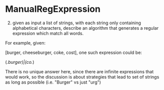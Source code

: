 # ManualRegExpression

2) given as input a list of strings, with each string only containing alphabetical characters, 
describe an algorithm that generates a regular expression which match all words.
 
For example, given:
 
[burger, cheeseburger, coke, cost], one such expression could be:
 
(.*burger)|(co.*)
 
There is no unique answer here, since there are infinite expressions that would work, 
so the discussion is about strategies that lead to set of strings as long as possible 
(i.e. "Burger" vs just "urg")
